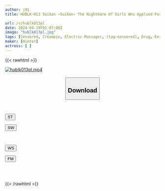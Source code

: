 ```yaml
---
author: j91
title: HUBLK-013 Suikan ~Suikan~ The Nightmare Of Girls Who Applied For A Part-time Job At A Cafe.

url: /v/hublk013pl
date: 2024-04-19T01:07:00Z
image: "hublk013pl.jpg"
tags: [Censored, Creampie, Electric Massager, (tag-censored), Drug, Evil	]
maker: [Hunter]
actress: [ ]
---
```



{{< rawhtml >}}

<div class="video" data-videoid="yl8Q6mXempI1lQ3">
    <a href="javascript:;">
        <img src="/v/hublk013pl/hublk013pl.jpg" width="WIDTH" height="HEIGHT" alt="hublk013pl.mp4" loading="lazy">
    </a>
</div>

<script type="text/javascript" src="https://j91.asia/asset/on-demand-st.js"></script>

<br>
  <link rel="stylesheet" href="https://j91.asia/asset/bs5.css">
  
  <center>
  <button class="btn btn-primary" type="button" data-bs-toggle="collapse" data-bs-target=".multi-collapse" aria-expanded="false" aria-controls="multiCollapseExample1 multiCollapseExample2"><h2>Download</h2></button></center>
</p>
<div class="row">
  <div class="col">
    <div class="collapse multi-collapse" id="multiCollapseExample1">
      <div class="card card-body">
	      	      <br>
<div class="buttons">  
<p><a href="https://streamtape.to/v/yl8Q6mXempI1lQ3" target="_blank"><button class="btn-hover color-3"><i class="fa fa-download"></i> ST</button></a></p>
<p><a href="https://asnwish.com/hfq371q1wq74" target="_blank"><button class="btn-hover color-2"><i class="fa fa-download"></i> SW</button></a></p></div>
    </div>
  </div>
</div>
  <div class="col">
    <div class="collapse multi-collapse" id="multiCollapseExample2">
      <div class="card card-body">
	      <br>
<div class="buttons">
<p><a href="https://wolfstream.tv/njoxt0f9mcdr"><button class="btn-hover color-9"><i class="fa fa-download"></i> WS</button></a></p>
<p><a href="https://filemoon.sx/d/lkgfgtevj6y0"><button class="btn-hover color-8"><i class="fa fa-download"></i> FM</button></a></p></div>
<br><br>
      </div>
    </div>
  </div>
</div>

{{< /rawhtml >}}